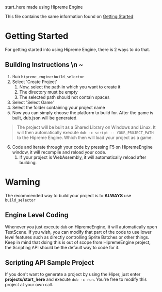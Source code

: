 start_here made using Hipreme Engine

This file contains the same information found on [Getting Started](https://github.com/MrcSnm/HipremeEngine/wiki/Getting-Started)

# Getting Started

For getting started into using Hipreme Engine, there is 2 ways to do that.

## Building Instructions \n ~
1. Run `hipreme_engine:build_selector`
2. Select 'Create Project'
    1. Now, select the path in which you want to create it
    2. The directory must be empty
    3. The selected path should not contain spaces
3. Select 'Select Game'
4. Select the folder containing your project name
5. Now you can simply choose the platform to build for. After the game is built, dub.json will be generated.
> The project will be built as a Shared Library on Windows and Linux. 
It will then automatically execute `dub -c script -- YOUR_PROJECT_PATH` to the Hipreme Engine. Which then will load your project as a game.
6. Code and iterate through your code by pressing F5 on HipremeEngine window, it will recompile and reload your code.
    1. If your project is WebAssembly, it will automatically reload after building.
# Warning
The recommended way to build your project is to **ALWAYS** use `build_selector`


## Engine Level Coding

Whenever you just execute `dub` on HipremeEngine, it will automatically open TestScene. If you wish, you can modify that part of the code to use lower level features such as directly controlling Sprite Batches or other things. Keep in mind that doing this is out of scope from HipremeEngine project, the Scripting API should be the default way to code for it.


## Scripting API Sample Project
If you don't want to generate a project by using the Hiper, just enter **projects/start_here** and execute `dub -c run`. You're free to modify this project at your own call.
